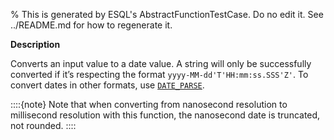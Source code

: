 % This is generated by ESQL's AbstractFunctionTestCase. Do no edit it. See ../README.md for how to regenerate it.

**Description**

Converts an input value to a date value. A string will only be successfully converted if it’s respecting the format `yyyy-MM-dd'T'HH:mm:ss.SSS'Z'`. To convert dates in other formats, use [`DATE_PARSE`](../../../esql-functions-operators.md#esql-date_parse).

::::{note}
Note that when converting from nanosecond resolution to millisecond resolution with this function, the nanosecond date is truncated, not rounded.
::::


